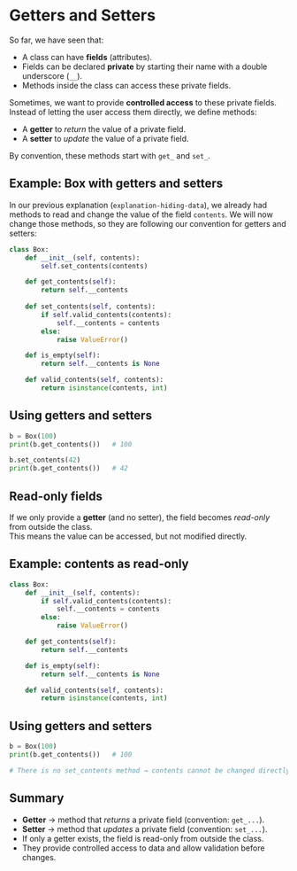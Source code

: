# Getters and Setters

So far, we have seen that:
- A class can have **fields** (attributes).
- Fields can be declared **private** by starting their name with a double underscore (`__`).
- Methods inside the class can access these private fields.

Sometimes, we want to provide **controlled access** to these private fields.  
Instead of letting the user access them directly, we define methods:
- A **getter** to *return* the value of a private field.
- A **setter** to *update* the value of a private field.

By convention, these methods start with `get_` and `set_`.

## Example: Box with getters and setters

In our previous explanation (`explanation-hiding-data`), we already had methods to read and change the value of the field `contents`. We will now change those methods, so they are following our convention for getters and setters:

```python
class Box:
    def __init__(self, contents):
        self.set_contents(contents)

    def get_contents(self):
        return self.__contents
    
    def set_contents(self, contents):
        if self.valid_contents(contents):
            self.__contents = contents
        else:
            raise ValueError()

    def is_empty(self):
        return self.__contents is None

    def valid_contents(self, contents):
        return isinstance(contents, int)
```

## Using getters and setters

```python
b = Box(100)
print(b.get_contents())   # 100

b.set_contents(42)
print(b.get_contents())   # 42
```

## Read-only fields

If we only provide a **getter** (and no setter), the field becomes *read-only* from outside the class.  
This means the value can be accessed, but not modified directly.

## Example: contents as read-only

```python
class Box:
    def __init__(self, contents):
        if self.valid_contents(contents):
            self.__contents = contents
        else:
            raise ValueError()

    def get_contents(self):
        return self.__contents

    def is_empty(self):
        return self.__contents is None

    def valid_contents(self, contents):
        return isinstance(contents, int)
```
## Using getters and setters

```python
b = Box(100)
print(b.get_contents())   # 100

# There is no set_contents method → contents cannot be changed directly
```

## Summary

- **Getter** → method that *returns* a private field (convention: `get_...`).  
- **Setter** → method that *updates* a private field (convention: `set_...`).
- If only a getter exists, the field is read-only from outside the class.  
- They provide controlled access to data and allow validation before changes.  
